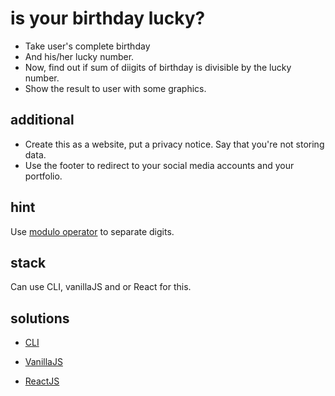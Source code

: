 # is your birthday lucky?

- Take user's complete birthday
- And his/her lucky number.
- Now, find out if sum of diigits of birthday is divisible by the lucky number.
- Show the result to user with some graphics.

## additional

- Create this as a website, put a privacy notice. Say that you're not storing data.
- Use the footer to redirect to your social media accounts and your portfolio.

## hint

Use [modulo operator](https://developer.mozilla.org/en-US/docs/Web/JavaScript/Reference/Operators/Remainder) to separate digits.

## stack

Can use CLI, vanillaJS and or React for this.

## solutions

- [CLI](https://replit.com/@sk02k1/basics-is-your-birthday-lucky#index.js)

- [VanillaJS](https://0k0wu.csb.app/)

- [ReactJS](https://gjnfu.csb.app/)
